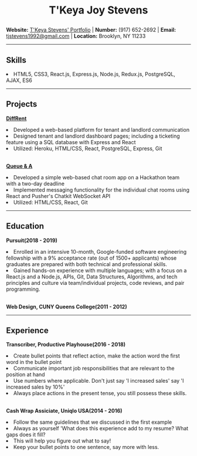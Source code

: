 <h1><p align="center" font-size="">T'Keya Joy Stevens</p></h1>

**Website:** [T'Keya Stevens' Portfolio](https://tjstevens.info) |
**Number:** (917) 652-2692 |
**Email:** [tjstevens1992@gmail.com](mailto:tjstevens1992@gmail.com) |
**Location:** Brooklyn, NY 11233

- - - -

## Skills

<li>HTML5, CSS3, React.js, Express.js, Node.js, Redux.js, PostgreSQL, AJAX, ES6</li>

- - - -

## Projects

**[DiffRent](https://diff-rent.herokuapp.com)**   

<li>Developed a web-based platform for tenant and landlord communication</li>
<li>Designed tenant and landlord dashboard pages; including a ticketing feature using a SQL database with Express and React</li>
<li>Utilized: Heroku, HTML/CSS, React, PostgreSQL, Express, Git</li>

<br />

**[Queue & A](https://github.com/Pixelynx/QueueNA)**   

<li>Developed a simple web-based chat room app on a Hackathon team with a two-day deadline</li>
<li>Implemented messaging functionality for the individual chat rooms using React and Pusher's Chatkit WebSocket API</li>
<li>Utilized: HTML/CSS, React, Git</li>

- - - -

## Education

**Pursuit(2018 - 2019)** 

<li>Enrolled in an intensive 10-month, Google-funded software engineering fellowship with a 9% acceptance rate (out of 1500+ applicants) whose graduates are prepared with both technical and professional skills.</li>
<li>Gained hands-on experience with multiple languages; with a focus on a React.js and a Node.js, APIs, Git, Data Structures, Algorithms, and tech principles and culture via team/individual projects, code reviews, and pair programming.</li>

<br />

**Web Design, CUNY Queens College(2011 - 2012)**   

- - - -

## Experience

**Transcriber, Productive Playhouse(2016 - 2018)**  

<li>Create bullet points that reflect action, make the action word the first word in the bullet point</li>
<li>Communicate important job responsibilities that are relevant to the position at hand</li>
<li>Use numbers where applicable. Don't just say 'I increased sales' say 'I increased sales by 10%'</li>
<li>Always place actions in the present tense, you still possess these skills.</li>

<br />

**Cash Wrap Assiciate, Uniqlo USA(2014 - 2016)**   

<li>Follow the same guidelines that we discussed in the first example</li>
<li>Always as yourself 'What does this experience add to my resume? What gaps does it fill?</li>
<li>This will help you figure out what to say!</li>
<li>Keep your bullet points to one sentence, say more with less.</li>
